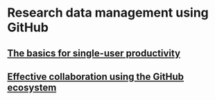 Research data management using GitHub
=====================================

## [The basics for single-user productivity](day1)

## [Effective collaboration using the GitHub ecosystem](day2)




